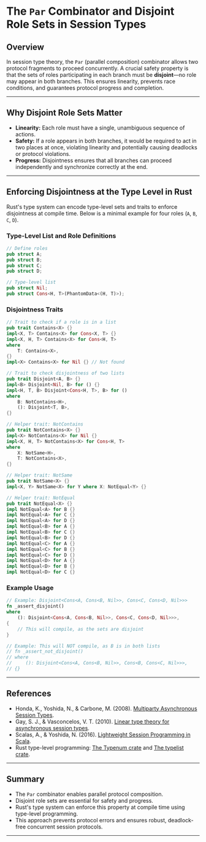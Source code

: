 # The `Par` Combinator and Disjoint Role Sets in Session Types

## Overview

In session type theory, the `Par` (parallel composition) combinator allows two protocol fragments to proceed concurrently. A crucial safety property is that the sets of roles participating in each branch must be **disjoint**—no role may appear in both branches. This ensures linearity, prevents race conditions, and guarantees protocol progress and completion.

---

## Why Disjoint Role Sets Matter

- **Linearity:** Each role must have a single, unambiguous sequence of actions.
- **Safety:** If a role appears in both branches, it would be required to act in two places at once, violating linearity and potentially causing deadlocks or protocol violations.
- **Progress:** Disjointness ensures that all branches can proceed independently and synchronize correctly at the end.

---

## Enforcing Disjointness at the Type Level in Rust

Rust's type system can encode type-level sets and traits to enforce disjointness at compile time. Below is a minimal example for four roles (`A`, `B`, `C`, `D`).

### Type-Level List and Role Definitions

```rust
// Define roles
pub struct A;
pub struct B;
pub struct C;
pub struct D;

// Type-level list
pub struct Nil;
pub struct Cons<H, T>(PhantomData<(H, T)>);
```

### Disjointness Traits

```rust
// Trait to check if a role is in a list
pub trait Contains<X> {}
impl<X, T> Contains<X> for Cons<X, T> {}
impl<X, H, T> Contains<X> for Cons<H, T>
where
    T: Contains<X>,
{}
impl<X> Contains<X> for Nil {} // Not found

// Trait to check disjointness of two lists
pub trait Disjoint<A, B> {}
impl<B> Disjoint<Nil, B> for () {}
impl<H, T, B> Disjoint<Cons<H, T>, B> for ()
where
    B: NotContains<H>,
    (): Disjoint<T, B>,
{}

// Helper trait: NotContains
pub trait NotContains<X> {}
impl<X> NotContains<X> for Nil {}
impl<X, H, T> NotContains<X> for Cons<H, T>
where
    X: NotSame<H>,
    T: NotContains<X>,
{}

// Helper trait: NotSame
pub trait NotSame<X> {}
impl<X, Y> NotSame<X> for Y where X: NotEqual<Y> {}

// Helper trait: NotEqual
pub trait NotEqual<X> {}
impl NotEqual<A> for B {}
impl NotEqual<A> for C {}
impl NotEqual<A> for D {}
impl NotEqual<B> for A {}
impl NotEqual<B> for C {}
impl NotEqual<B> for D {}
impl NotEqual<C> for A {}
impl NotEqual<C> for B {}
impl NotEqual<C> for D {}
impl NotEqual<D> for A {}
impl NotEqual<D> for B {}
impl NotEqual<D> for C {}
```

### Example Usage

```rust
// Example: Disjoint<Cons<A, Cons<B, Nil>>, Cons<C, Cons<D, Nil>>>
fn _assert_disjoint()
where
    (): Disjoint<Cons<A, Cons<B, Nil>>, Cons<C, Cons<D, Nil>>>,
{
    // This will compile, as the sets are disjoint
}

// Example: This will NOT compile, as B is in both lists
// fn _assert_not_disjoint()
// where
//     (): Disjoint<Cons<A, Cons<B, Nil>>, Cons<B, Cons<C, Nil>>>,
// {}
```

---

## References

- Honda, K., Yoshida, N., & Carbone, M. (2008). [Multiparty Asynchronous Session Types](https://www.cs.kent.ac.uk/people/staff/srm25/research/multiparty/).
- Gay, S. J., & Vasconcelos, V. T. (2010). [Linear type theory for asynchronous session types](https://www.dcs.gla.ac.uk/~simon/publications/linear-session-types.pdf).
- Scalas, A., & Yoshida, N. (2016). [Lightweight Session Programming in Scala](https://www.doc.ic.ac.uk/~cn06/papers/2016-ecoop.pdf).
- Rust type-level programming: [The Typenum crate](https://docs.rs/typenum/latest/typenum/) and [The typelist crate](https://docs.rs/typelist/latest/typelist/).

---

## Summary

- The `Par` combinator enables parallel protocol composition.
- Disjoint role sets are essential for safety and progress.
- Rust's type system can enforce this property at compile time using type-level programming.
- This approach prevents protocol errors and ensures robust, deadlock-free concurrent session protocols.

---
